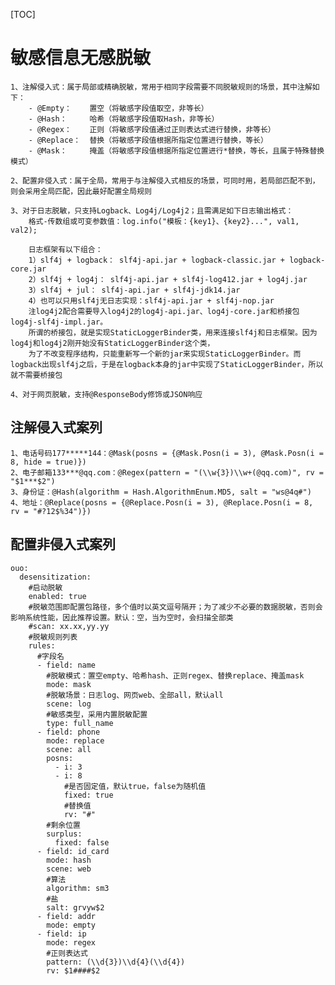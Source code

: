 [TOC]

# 敏感信息无感脱敏

    1、注解侵入式：属于局部或精确脱敏，常用于相同字段需要不同脱敏规则的场景，其中注解如下：
        - @Empty：    置空（将敏感字段值取空，非等长）
        - @Hash：     哈希（将敏感字段值取Hash，非等长）
        - @Regex：    正则（将敏感字段值通过正则表达式进行替换，非等长）
        - @Replace：  替换（将敏感字段值根据所指定位置进行替换，等长）
        - @Mask：     掩盖（将敏感字段值根据所指定位置进行*替换，等长，且属于特殊替换模式）
        
    2、配置非侵入式：属于全局，常用于与注解侵入式相反的场景，可同时用，若局部匹配不到，则会采用全局匹配，因此最好配置全局规则
    
    3、对于日志脱敏，只支持Logback、Log4j/Log4j2；且需满足如下日志输出格式：
        格式-传数组或可变参数值：log.info("模板：{key1}、{key2}...", val1, val2);
        
        日志框架有以下组合：
        1）slf4j + logback： slf4j-api.jar + logback-classic.jar + logback-core.jar
        2）slf4j + log4j： slf4j-api.jar + slf4j-log412.jar + log4j.jar
        3）slf4j + jul： slf4j-api.jar + slf4j-jdk14.jar
        4）也可以只用slf4j无日志实现：slf4j-api.jar + slf4j-nop.jar
        注log4j2配合需要导入log4j2的log4j-api.jar、log4j-core.jar和桥接包log4j-slf4j-impl.jar。
        所谓的桥接包，就是实现StaticLoggerBinder类，用来连接slf4j和日志框架。因为log4j和log4j2刚开始没有StaticLoggerBinder这个类，
        为了不改变程序结构，只能重新写一个新的jar来实现StaticLoggerBinder。而logback出现slf4j之后，于是在logback本身的jar中实现了StaticLoggerBinder，所以就不需要桥接包
    
    4、对于网页脱敏，支持@ResponseBody修饰或JSON响应    
    
## 注解侵入式案列

    1、电话号码177*****144：@Mask(posns = {@Mask.Posn(i = 3), @Mask.Posn(i = 8, hide = true)})
    2、电子邮箱133***@qq.com：@Regex(pattern = "(\\w{3})\\w+(@qq.com)", rv = "$1***$2")
    3、身份证：@Hash(algorithm = Hash.AlgorithmEnum.MD5, salt = "ws@4q#")
    4、地址：@Replace(posns = {@Replace.Posn(i = 3), @Replace.Posn(i = 8, rv = "#?12$%34")})

## 配置非侵入式案列

```
ouo:
  desensitization:
    #启动脱敏
    enabled: true
    #脱敏范围即配置包路径，多个值时以英文逗号隔开；为了减少不必要的数据脱敏，否则会影响系统性能，因此推荐设置。默认：空，当为空时，会扫描全部类
    #scan: xx.xx,yy.yy
    #脱敏规则列表
    rules:
      #字段名
      - field: name
        #脱敏模式：置空empty、哈希hash、正则regex、替换replace、掩盖mask
        mode: mask
        #脱敏场景：日志log、网页web、全部all，默认all
        scene: log
        #敏感类型，采用内置脱敏配置
        type: full_name
      - field: phone
        mode: replace
        scene: all
        posns:
          - i: 3
          - i: 8
            #是否固定值，默认true，false为随机值
            fixed: true
            #替换值
            rv: "#"
        #剩余位置
        surplus:
          fixed: false
      - field: id_card
        mode: hash
        scene: web
        #算法
        algorithm: sm3
        #盐
        salt: grvyw$2
      - field: addr
        mode: empty
      - field: ip
        mode: regex
        #正则表达式
        pattern: (\\d{3})\\d{4}(\\d{4})
        rv: $1####$2
```


